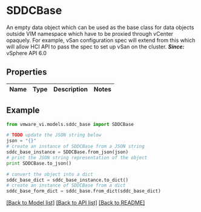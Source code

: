 # SDDCBase

An empty data object which can be used as the base class for data objects outside VIM namespace which have to be proxied through vCenter opaquely.  For example, vSan configuration spec will extend from this which will allow HCI API to pass the spec to set up vSan on the cluster.  ***Since:*** vSphere API 6.0 

## Properties
Name | Type | Description | Notes
------------ | ------------- | ------------- | -------------

## Example

```python
from vmware_vi.models.sddc_base import SDDCBase

# TODO update the JSON string below
json = "{}"
# create an instance of SDDCBase from a JSON string
sddc_base_instance = SDDCBase.from_json(json)
# print the JSON string representation of the object
print SDDCBase.to_json()

# convert the object into a dict
sddc_base_dict = sddc_base_instance.to_dict()
# create an instance of SDDCBase from a dict
sddc_base_form_dict = sddc_base.from_dict(sddc_base_dict)
```
[[Back to Model list]](../README.md#documentation-for-models) [[Back to API list]](../README.md#documentation-for-api-endpoints) [[Back to README]](../README.md)


